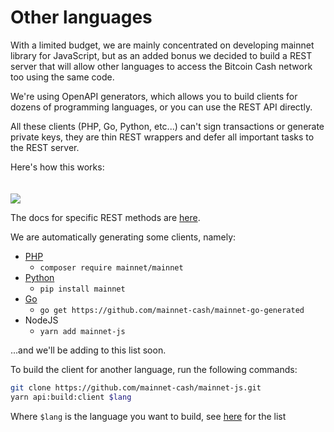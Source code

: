 # Other languages

With a limited budget, we are mainly concentrated on developing mainnet library for JavaScript, 
but as an added bonus we decided to build a REST server that will allow other languages 
to access the Bitcoin Cash network too using the same code.

We're using OpenAPI generators, which allows you to build clients for dozens of programming languages,
or you can use the REST API directly.

All these clients (PHP, Go, Python, etc...) can't sign transactions or generate private keys, they are thin
REST wrappers and defer all important tasks to the REST server. 

Here's how this works:

<img src="/rest.svg" style="margin-top: 20px">

The docs for specific REST methods are [here](https://rest-unstable.mainnet.cash/api-docs/).

We are automatically generating some clients, namely:

- [PHP](https://github.com/mainnet-cash/mainnet-php-generated) 
  - `composer require mainnet/mainnet`
- [Python](https://github.com/mainnet-cash/mainnet-python-generated) 
  - `pip install mainnet`
- [Go](https://github.com/mainnet-cash/mainnet-go-generated) 
  - `go get https://github.com/mainnet-cash/mainnet-go-generated`
- NodeJS
  - `yarn add mainnet-js`

...and we'll be adding to this list soon.

To build the client for another language, run the following commands:

```sh
git clone https://github.com/mainnet-cash/mainnet-js.git
yarn api:build:client $lang
```

Where `$lang` is the language you want to build, see [here](https://openapi-generator.tech/docs/generators/) for the list
